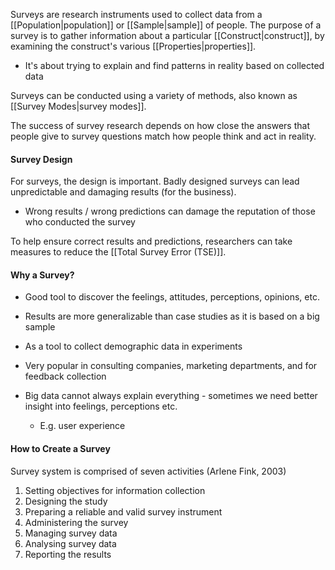 Surveys are research instruments used to collect data from a [[Population|population]] or [[Sample|sample]] of people. 
The purpose of a survey is to gather information about a particular [[Construct|construct]], by examining the construct's various [[Properties|properties]].
- It's about trying to explain and find patterns in reality based on collected data


Surveys can be conducted using a variety of methods, also known as [[Survey Modes|survey modes]].

The success of survey research depends on how close the answers that people give to survey questions match how people think and act in reality. 



#### Survey Design
For surveys, the design is important. Badly designed surveys can lead unpredictable and damaging results (for the business). 
- Wrong results / wrong predictions can damage the reputation of those who conducted the survey

To help ensure correct results and predictions, researchers can take measures to reduce the [[Total Survey Error (TSE)]]. 

#### Why a Survey?
-   Good tool to discover the feelings, attitudes, perceptions, opinions, etc.
-   Results are more generalizable than case studies as it is based on a big sample
-   As a tool to collect demographic data in experiments
-   Very popular in consulting companies, marketing departments, and for feedback collection

-   Big data cannot always explain everything - sometimes we need better insight into feelings, perceptions etc.
	-   E.g. user experience


#### How to Create a Survey
Survey system is comprised of seven activities (Arlene Fink, 2003)

1.  Setting objectives for information collection
2.  Designing the study
3.  Preparing a reliable and valid survey instrument
4.  Administering the survey
5.  Managing survey data
6.  Analysing survey data
7.  Reporting the results